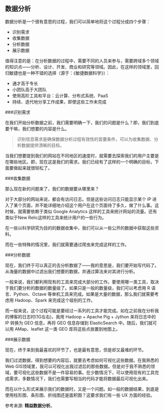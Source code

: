 数据分析
---

数据分析是一个很有意思的过程，我们可以简单地将这个过程分成四个步骤：

 - 识别需求
 - 收集数据
 - 分析数据
 - 展示数据

值得注意的是：在分析数据的过程中，需要不同的人员来参与，需要跨域多个领域的知识点——分析、设计、开发、商业和研究等领域。因此，在这样的领域里，回归敏捷也是一种不错的选择（源于：《敏捷数据科学》）：

 - 通才高于专长
 - 小团队高于大团队
 - 使用高阶工具和平台：云计算、分布式系统、PaaS
 - 持续、迭代地分享工作成果，即使这些工作未完成

###识别需求

在我们开始分析数据之前，我们需要明确一下，我们的问题是什么？即，我们到底要干嘛，我们想要的内容是什么。

> 识别信息需求是确保数据分析过程有效性的首要条件，可以为收集数据、分析数据提供清晰的目标。

当我们想要提到我们的网站在不同地区的速度时，就需要去探索我们的用户主要是在哪些地区。即，现在这是我们的需求。我们已经有了这样的一个明确的目标，下面要做起来就很轻松了。

###收集数据

那么现在新的问题来了，我们的数据要从哪里来？

对于大部分的网站来说，都会有访问日志。但是这些访问日志只能显示某个 IP 进入了某个页面，并不能详细地介绍这个用户在这个页面待了多久，做了什么事。这时候，就需要依赖于类似 Google Analytics 这样的工具来统计网站的流量。还有类似于New Relic这样的工具来统计用户的一些行为。

在一些以科学研究为目的的数据收集中，我们可以从一些公开的数据中获取这些资料。

而在一些特殊的情况里，我们就需要通过爬虫来完成这样的工作。

###分析数据

现在，我们终于可以真正的去分析数据了——我的意思是，我们要开始写代码了。从海量的数据中过滤出我们想要的数据，并通过算法来对其进行分析。

一般来说，我们都利用现有的工具来完成大部分的工作。要使用哪一类工具，取决于我们要分析的数据的数量级了。如果只是一般的数量级，我们可以考虑用 R 语言、Python、Octave 等单机工具来完成。如果是大量的数据，那么我们就需要考虑用 Hadoop、Spark 来完成这个级别的工作。

而一般来说，这个过程可能是要经过一系列的工具才能完成。如在之前我在分析我的博客的日志时(1G左右)，我用 Hadoop + Apache Pig + Jython 来将日志中的 IP 转换为 GEO 信息，再将 GEO 信息存储到 ElasticSearch 中。随后，我们就可以用 AMap、leaflet 这一类 GEO 库将这些点放置到地图上。

###展示数据

现在，终于来到我最喜欢的环节了，也是最有意思，但是却又最难的环节。

我们过滤数据，得到想要的内容后，就要去考虑如何可视化这些数据。在我熟悉的 Web GIS领域里，我可以可视化出我过滤后的那些数据。但是对于我不熟悉的领域，要可视化这些数据不是一件容易的事。在少数情况下，可以使用现有的工具完成需求，多数情况下，我们也需要写相当的代码才能将数据最后可视化出来。

而在以什么形式来展示我们的数据时，又是一个问题。如一般的数据结果，到底是使用柱形图、条形图、折线图还是面积图？这要求我们有一些 UX 方面的经验。

参考来源: **精益数据分析**。
